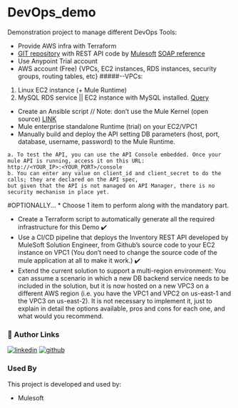 # DevOps_demo
Demonstration project to manage different DevOps Tools:

- Provide AWS infra with Terraform
- [GIT repository](https://github.com/gonzalo-camino/fssm-inventory-api) with REST API code by [Mulesoft](https://www.mulesoft.com/es/)
[SOAP reference](http://tshirts.demos.mulesoft.com/?wsdl)
- Use Anypoint Trial account
- AWS account (Free) {VPCs, EC2 instances, RDS instances, security groups, routing tables, etc}
#####--VPCs:
1. Linux EC2 instance (+ Mule Runtime)
2. MySQL RDS service || EC2 instance with MySQL installed. [Query](https://github.com/gonzalo-camino/fssm-inventory-api/blob/main/src/main/resources/db/script.sql)

- Create an Ansible script // Note: don’t use the Mule Kernel (open source)
[LINK](https://www.mulesoft.com/lp/dl/mule-esb-enterprise)
- Mule enterprise standalone Runtime (trial) on your EC2/VPC1
- Manually build and deploy the API setting DB parameters (host, port, database, username, password) to the Mule Runtime.

```
a. To test the API, you can use the API Console embedded. Once your mule API is running, access it on this URL:
http://<YOUR_IP>:<YOUR_PORT>/console
b. You can enter any value on client_id and client_secret to do the calls; they are declared on the API spec,
but given that the API is not managed on API Manager, there is no security mechanism in place yet.
```

#OPTIONALLY... * Choose 1 item to perform along with the mandatory part.

- Create a Terraform script to automatically generate all the required infrastructure for this Demo :heavy_check_mark:
- Use a CI/CD pipeline that deploys the Inventory REST API developed by MuleSoft Solution Engineer, from Github’s source code to your EC2 instance on VPC1
 (You don’t need to change the source code of the mule application at all to make it work.) :heavy_check_mark:
- Extend the current solution to support a multi-region environment: You can assume a scenario in which a new DB backend service needs to be included in the solution,
but it is now hosted on a new VPC3 on a different AWS region (i.e. you have the VPC1 and VPC2 on us-east-1 and the VPC3 on us-east-2).
It is not necessary to implement it, just to explain in detail the options available, pros and cons for each one, and what would you recommend.

### 🔗 Author Links
[![linkedin](https://img.shields.io/badge/linkedin-0A66C2?style=for-the-badge&logo=linkedin&logoColor=white)](https://www.linkedin.com/in/natt-forclaz/)
[![github](https://img.shields.io/github/followers/in-natt?label=in-natt&style=social)](https://github.com/in-natt)

### Used By

This project is developed and used by:

- Mulesoft